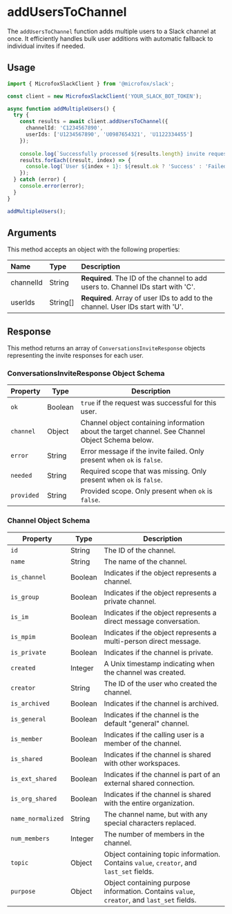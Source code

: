 # addUsersToChannel

The `addUsersToChannel` function adds multiple users to a Slack channel at once. It efficiently handles bulk user additions with automatic fallback to individual invites if needed.

## Usage

```typescript
import { MicrofoxSlackClient } from '@microfox/slack';

const client = new MicrofoxSlackClient('YOUR_SLACK_BOT_TOKEN');

async function addMultipleUsers() {
  try {
    const results = await client.addUsersToChannel({
      channelId: 'C1234567890',
      userIds: ['U1234567890', 'U0987654321', 'U1122334455']
    });
    
    console.log(`Successfully processed ${results.length} invite requests`);
    results.forEach((result, index) => {
      console.log(`User ${index + 1}: ${result.ok ? 'Success' : 'Failed'}`);
    });
  } catch (error) {
    console.error(error);
  }
}

addMultipleUsers();
```

## Arguments

This method accepts an object with the following properties:

| Name      | Type     | Description                                        |
| :-------- | :------- | :------------------------------------------------- |
| channelId | String   | **Required**. The ID of the channel to add users to. Channel IDs start with 'C'. |
| userIds   | String[] | **Required**. Array of user IDs to add to the channel. User IDs start with 'U'. |

## Response

This method returns an array of `ConversationsInviteResponse` objects representing the invite responses for each user.

### ConversationsInviteResponse Object Schema

| Property     | Type    | Description                                                    |
| ------------ | ------- | -------------------------------------------------------------- |
| `ok`         | Boolean | `true` if the request was successful for this user.            |
| `channel`    | Object  | Channel object containing information about the target channel. See Channel Object Schema below. |
| `error`      | String  | Error message if the invite failed. Only present when `ok` is `false`. |
| `needed`     | String  | Required scope that was missing. Only present when `ok` is `false`. |
| `provided`   | String  | Provided scope. Only present when `ok` is `false`. |

### Channel Object Schema

| Property                | Type    | Description                                                        |
| ----------------------- | ------- | ------------------------------------------------------------------ |
| `id`                    | String  | The ID of the channel.                                             |
| `name`                  | String  | The name of the channel.                                           |
| `is_channel`            | Boolean | Indicates if the object represents a channel.                      |
| `is_group`              | Boolean | Indicates if the object represents a private channel.              |
| `is_im`                 | Boolean | Indicates if the object represents a direct message conversation.  |
| `is_mpim`               | Boolean | Indicates if the object represents a multi-person direct message.  |
| `is_private`            | Boolean | Indicates if the channel is private.                               |
| `created`               | Integer | A Unix timestamp indicating when the channel was created.          |
| `creator`               | String  | The ID of the user who created the channel.                        |
| `is_archived`           | Boolean | Indicates if the channel is archived.                              |
| `is_general`            | Boolean | Indicates if the channel is the default "general" channel.         |
| `is_member`             | Boolean | Indicates if the calling user is a member of the channel.          |
| `is_shared`             | Boolean | Indicates if the channel is shared with other workspaces.          |
| `is_ext_shared`         | Boolean | Indicates if the channel is part of an external shared connection. |
| `is_org_shared`         | Boolean | Indicates if the channel is shared with the entire organization.   |
| `name_normalized`       | String  | The channel name, but with any special characters replaced.        |
| `num_members`           | Integer | The number of members in the channel.                              |
| `topic`                 | Object  | Object containing topic information. Contains `value`, `creator`, and `last_set` fields. |
| `purpose`               | Object  | Object containing purpose information. Contains `value`, `creator`, and `last_set` fields. | 